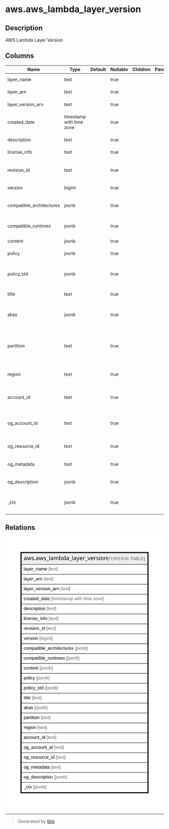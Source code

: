 # aws.aws_lambda_layer_version

## Description

AWS Lambda Layer Version

## Columns

| Name | Type | Default | Nullable | Children | Parents | Comment |
| ---- | ---- | ------- | -------- | -------- | ------- | ------- |
| layer_name | text |  | true |  |  | The name of the layer. |
| layer_arn | text |  | true |  |  | The ARN of the layer. |
| layer_version_arn | text |  | true |  |  | The ARN of the layer version. |
| created_date | timestamp with time zone |  | true |  |  | The date that the version was created, in ISO 8601 format. |
| description | text |  | true |  |  | The description of the version. |
| license_info | text |  | true |  |  | The layer's open-source license. |
| revision_id | text |  | true |  |  | A unique identifier for the current revision of the policy. |
| version | bigint |  | true |  |  | The version number. |
| compatible_architectures | jsonb |  | true |  |  | A list of compatible instruction set architectures. |
| compatible_runtimes | jsonb |  | true |  |  | The layer's compatible runtimes. |
| content | jsonb |  | true |  |  | Details about the layer version. |
| policy | jsonb |  | true |  |  | The policy document. |
| policy_std | jsonb |  | true |  |  | Contains the policy document in a canonical form for easier searching. |
| title | text |  | true |  |  | Title of the resource. |
| akas | jsonb |  | true |  |  | Array of globally unique identifier strings (also known as) for the resource. |
| partition | text |  | true |  |  | The AWS partition in which the resource is located (aws, aws-cn, or aws-us-gov). |
| region | text |  | true |  |  | The AWS Region in which the resource is located. |
| account_id | text |  | true |  |  | The AWS Account ID in which the resource is located. |
| og_account_id | text |  | true |  |  | The Platform Account ID in which the resource is located. |
| og_resource_id | text |  | true |  |  | The unique ID of the resource in opengovernance. |
| og_metadata | text |  | true |  |  | Platform Metadata of the AWS resource. |
| og_description | jsonb |  | true |  |  | The full model description of the resource |
| _ctx | jsonb |  | true |  |  | Steampipe context in JSON form, e.g. connection_name. |

## Relations

![er](aws.aws_lambda_layer_version.svg)

---

> Generated by [tbls](https://github.com/k1LoW/tbls)
